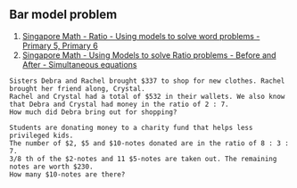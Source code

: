 ## Bar model problem
1. [Singapore Math - Ratio - Using models to solve word problems - Primary 5, Primary 6](https://www.youtube.com/watch?v=izqgBzgaEW8)
2. [Singapore Math - Using Models to solve Ratio problems - Before and After - Simultaneous equations](https://www.youtube.com/watch?v=byBQy5GhPwE)

```
Sisters Debra and Rachel brought $337 to shop for new clothes. Rachel brought her friend along, Crystal.
Rachel and Crystal had a total of $532 in their wallets. We also know that Debra and Crystal had money in the ratio of 2 : 7.
How much did Debra bring out for shopping?
```

```
Students are donating money to a charity fund that helps less privileged kids.
The number of $2, $5 and $10-notes donated are in the ratio of 8 : 3 : 7.
3/8 th of the $2-notes and 11 $5-notes are taken out. The remaining notes are worth $230.
How many $10-notes are there?
```
